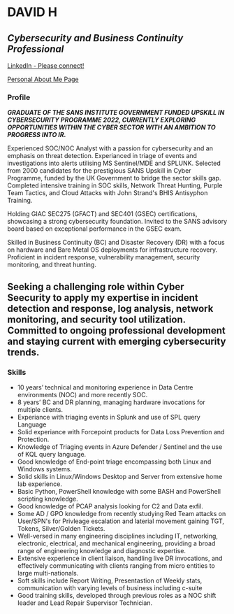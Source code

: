 ﻿# **DAVID H**

## ***Cybersecurity and Business Continuity Professional***

[LinkedIn - Please connect!](https://www.linkedin.com/in/davidhigg/)

[Personal About Me Page](https://fizzer.uk/about/)

### **Profile**

***GRADUATE OF THE SANS INSTITUTE GOVERNMENT FUNDED UPSKILL IN CYBERSECURITY PROGRAMME 2022, CURRENTLY EXPLORING OPPORTUNITIES WITHIN THE CYBER SECTOR WITH AN AMBITION TO PROGRESS INTO IR.***

Experienced SOC/NOC Analyst with a passion for cybersecurity and an emphasis on threat detection. Experianced in triage of events and investigations into alerts utilising MS Sentinel/MDE and SPLUNK. Selected from 2000 candidates for the prestigious SANS Upskill in Cyber Programme, funded by the UK Government to bridge the sector skills gap.
Completed intensive training in SOC skills, Network Threat Hunting, Purple Team Tactics, and Cloud Attacks with John Strand's BHIS Antisyphon Training.

Holding GIAC SEC275 (GFACT) and SEC401 (GSEC) certifications, showcasing a strong cybersecurity foundation. Invited to the SANS advisory board based on exceptional performance in the GSEC exam.

Skilled in Business Continuity (BC) and Disaster Recovery (DR) with a focus on hardware and Bare Metal OS deployments for infrastructure recovery. Proficient in incident response, vulnerability management, security monitoring, and threat hunting.

Seeking a challenging role within Cyber Seecurity to apply my expertise in incident detection and response, log analysis, network monitoring, and security tool utilization.
Committed to ongoing professional development and staying current with emerging cybersecurity trends.
---
### **Skills**

- 10 years’ technical and monitoring experience in Data Centre environments (NOC) and more recently SOC.
- 8 years’ BC and DR planning, managing hardware invocations for multiple clients.
- Experiance with triaging events in Splunk and use of SPL query Language
- Solid experiance with Forcepoint products for Data Loss Prevention and Protection.
- Knowledge of Triaging events in Azure Defender / Sentinel and the use of KQL query language.
- Good knowledge of End-point triage encompassing both Linux and Windows systems.
- Solid skills in Linux/Windows Desktop and Server from extensive home lab experience.
- Basic Python, PowerShell knowledge with some BASH and PowerShell scripting knowledge.
- Good knowledge of PCAP analysis looking for C2 and Data exfil.
- Some AD / GPO knowledge from recently studying Red Team attacks on User/SPN's for Privleage escalation and laterial movement gaining TGT, Tokens, Silver/Golden Tickets.
- Well-versed in many engineering disciplines including  IT, networking, electronic, electrical, and mechanical engineering, providing a broad range of engineering knowledge and diagnostic expertise.
- Extensive experience in client liaison, handling live DR invocations, and effectively communicating with clients ranging from micro entities to large multi-nationals.
- Soft skills include Report Writing, Presentastion of Weekly stats, communication with varying levels of business including c-suite
- Good training skills, developed through previous roles as a NOC shift leader and Lead Repair Supervisor Technician.



